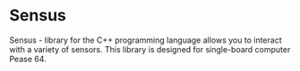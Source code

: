# Sensus
Sensus - library for the C++ programming language  allows you to interact with a variety of sensors.
This library is designed for single-board computer Pease 64.
